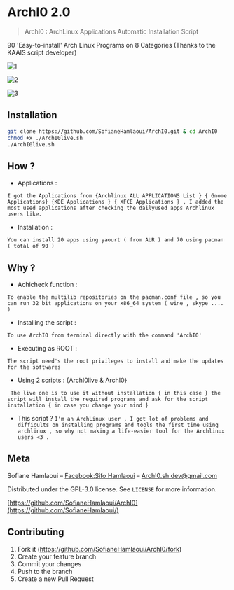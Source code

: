 # ArchI0 2.0
> ArchI0 : ArchLinux Applications Automatic Installation Script


90 'Easy-to-install' Arch Linux Programs on 8 Categories
(Thanks to the KAAIS script developer)

![1](https://i.imgur.com/9kAqxAS.png)

![2](https://i.imgur.com/qyvkUcw.png)

![3](https://i.imgur.com/TiWowOg.png)


## Installation


```sh
git clone https://github.com/SofianeHamlaoui/ArchI0.git & cd ArchI0
chmod +x ./ArchI0live.sh
./ArchI0live.sh
```

## How ?
* Applications :  

`
I got the Applications from {Archlinux ALL APPLICATIONS List } { Gnome Applications} {KDE Applications } { XFCE Applications } , I added the most used applications after checking the dailyused apps Archlinux users like.
`

* Installation : 

`
You can install 20 apps using yaourt ( from AUR ) and 70 using pacman ( total of 90 )
`

## Why ?


* Achicheck function  :


`To enable the multilib repositories on the pacman.conf file , so you can run 32 bit applications on your x86_64 system ( wine , skype .... )`


* Installing the script : 


`To use ArchI0 from terminal directly with the command 'ArchI0' `

* Executing as ROOT : 

`The script need's the root privileges to install and make the updates for the softwares`


* Using 2 scripts : {ArchI0live & ArchI0}

` 
The live one is to use it without installation { in this case } the script will install the required programs and ask for the script installation { in case you change your mind }
`
* This script ? 
`
I'm an ArchLinux user , I got lot of problems and difficults on installing programs and tools the first time using archlinux , so why not making a life-easier tool for the Archlinux users <3 .
`

## Meta

Sofiane Hamlaoui – [Facebook:Sifo Hamlaoui](https://www.facebook.com/S1fo.Hamlaoui) – ArchI0.sh.dev@gmail.com

Distributed under the GPL-3.0 license. See ``LICENSE`` for more information.

[https://github.com/SofianeHamlaoui/ArchI0](https://github.com/SofianeHamlaoui/)

## Contributing

1. Fork it (<https://github.com/SofianeHamlaoui/ArchI0/fork>)
2. Create your feature branch
3. Commit your changes 
4. Push to the branch 
5. Create a new Pull Request

<!-- Markdown link & img dfn's -->
[npm-image]: https://img.shields.io/npm/v/datadog-metrics.svg?style=flat-square
[npm-url]: https://npmjs.org/package/datadog-metrics
[npm-downloads]: https://img.shields.io/npm/dm/datadog-metrics.svg?style=flat-square
[travis-image]: https://img.shields.io/travis/dbader/node-datadog-metrics/master.svg?style=flat-square
[travis-url]: https://travis-ci.org/dbader/node-datadog-metrics
[wiki]: https://github.com/yourname/yourproject/wiki
